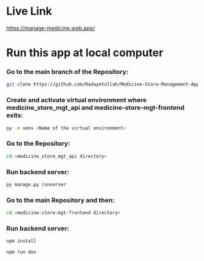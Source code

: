 # Live Link

https://manage-medicine.web.app/

# Run this app at local computer

### Go to the main branch of the Repository:

```bash
git clone https://github.com/Hadayetullah/Medicine-Store-Management-App.git
```

### Create and activate virtual environment where medicine_store_mgt_api and medicine-store-mgt-frontend exits:

```bash
py -m venv <Name of the virtual environment>
```

### Go to the Repository:

```bash
cd <medicine_store_mgt_api directory>
```

### Run backend server:

```bash
py manage.py runserver
```

### Go to the main Repository and then:

```bash
cd <medicine-store-mgt-frontend directory>
```

### Run backend server:

```bash
npm install
```

```bash
npm run dev
```
